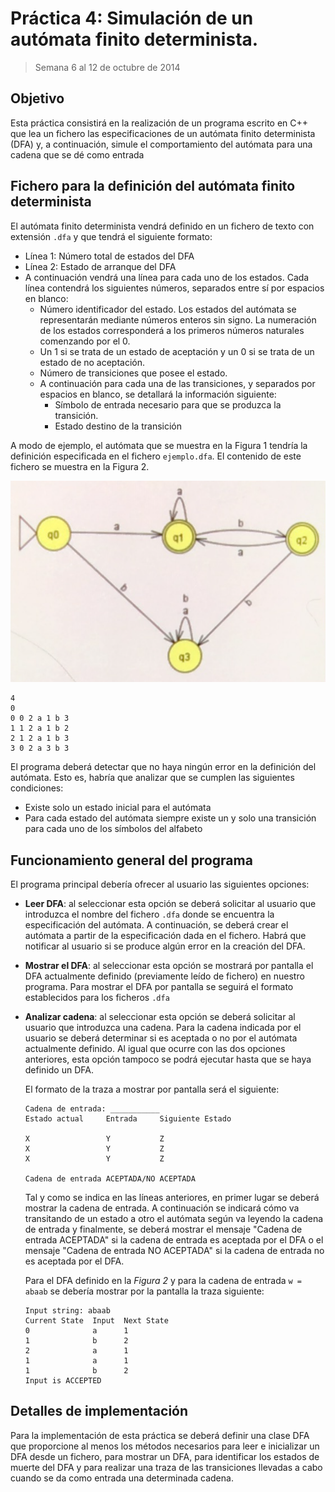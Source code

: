 # Práctica 4: Simulación de un autómata finito determinista.

> Semana 6 al 12 de octubre de 2014

## Objetivo

Esta práctica consistirá en la realización de un programa escrito en C++ que lea un fichero las especificaciones de un autómata finito determinista (DFA) y, a continuación, simule el comportamiento del autómata para una cadena que se dé como entrada

## Fichero para la definición del autómata finito determinista

El autómata finito determinista vendrá definido en un fichero de texto con extensión `.dfa` y que tendrá el siguiente formato:

* Línea 1: Número total de estados del DFA
* Línea 2: Estado de arranque del DFA
* A continuación vendrá una línea para cada uno de los estados. Cada línea contendrá los siguientes números, separados entre sí por espacios en blanco:
  - Número identificador del estado. Los estados del autómata se representarán mediante números enteros sin signo. La numeración de los estados corresponderá a los primeros números naturales comenzando por el 0.
  - Un 1 si se trata de un estado de aceptación y un 0 si se trata de un estado de no aceptación.
  - Número de transiciones que posee el estado.
  - A continuación para cada una de las transiciones, y separados por espacios en blanco, se detallará la información siguiente:
    * Símbolo de entrada necesario para que se produzca la transición.
    * Estado destino de la transición

A modo de ejemplo, el autómata que se muestra en la Figura 1 tendría la definición especificada en el fichero `ejemplo.dfa`. El contenido de este fichero se muestra en la Figura 2.


![Diagram of the DFA](./docs/diagram.png)

```
4
0
0 0 2 a 1 b 3
1 1 2 a 1 b 2
2 1 2 a 1 b 3
3 0 2 a 3 b 3
```

El programa deberá detectar que no haya ningún error en la definición del autómata. Esto es, habría que analizar que se cumplen las siguientes condiciones:

* Existe solo un estado inicial para el autómata
* Para cada estado del autómata siempre existe un y solo una transición para cada uno de los símbolos del alfabeto

## Funcionamiento general del programa

El programa principal debería ofrecer al usuario las siguientes opciones:

* **Leer DFA**: al seleccionar esta opción se deberá solicitar al usuario que introduzca el nombre del fichero `.dfa` donde se encuentra la especificación del autómata. A continuación, se deberá crear el autómata a partir de la especificación dada en el fichero. Habrá que notificar al usuario si se produce algún error en la creación del DFA.
* **Mostrar el DFA**: al seleccionar esta opción se mostrará por pantalla el DFA actualmente definido (previamente leído de fichero) en nuestro programa. Para mostrar el DFA por pantalla se seguirá el formato establecidos para los ficheros `.dfa`
* **Analizar cadena**: al seleccionar esta opción se deberá solicitar al usuario que introduzca una cadena. Para la cadena indicada por el usuario se deberá determinar si es aceptada o no por el autómata actualmente definido. Al igual que ocurre con las dos opciones anteriores, esta opción tampoco se podrá ejecutar hasta que se haya definido un DFA.

   El formato de la traza a mostrar por pantalla será el siguiente:
   
   ```
   Cadena de entrada: ___________
   Estado actual     Entrada     Siguiente Estado
   
   X                 Y           Z
   X                 Y           Z
   X                 Y           Z
   
   Cadena de entrada ACEPTADA/NO ACEPTADA
   ```

   Tal y como se indica en las líneas anteriores, en primer lugar se deberá mostrar la cadena de entrada. A continuación se indicará cómo va transitando de un estado a otro el autómata según va leyendo la cadena de entrada y finalmente, se deberá mostrar el mensaje "Cadena de entrada ACEPTADA" si la cadena de entrada es aceptada por el DFA o el mensaje "Cadena de entrada NO ACEPTADA" si la cadena de entrada no es aceptada por el DFA.

   Para el DFA definido en la *Figura 2* y para la cadena de entrada `w = abaab` se debería mostrar por la pantalla la traza siguiente:

   ```
   Input string: abaab
   Current State  Input  Next State
   0              a      1
   1              b      2
   2              a      1
   1              a      1
   1              b      2
   Input is ACCEPTED
   ```

## Detalles de implementación

Para la implementación de esta práctica se deberá definir una clase DFA que proporcione al menos los métodos necesarios para leer e inicializar un DFA desde un fichero, para mostrar un DFA, para identificar los estados de muerte del DFA y para realizar una traza de las transiciones llevadas a cabo cuando se da como entrada una determinada cadena.